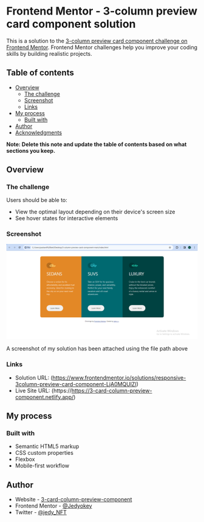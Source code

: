 # Frontend Mentor - 3-column preview card component solution

This is a solution to the [3-column preview card component challenge on Frontend Mentor](https://www.frontendmentor.io/challenges/3column-preview-card-component-pH92eAR2-). Frontend Mentor challenges help you improve your coding skills by building realistic projects. 

## Table of contents

- [Overview](#overview)
  - [The challenge](#the-challenge)
  - [Screenshot](#screenshot)
  - [Links](#links)
- [My process](#my-process)
  - [Built with](#built-with)
- [Author](#author)
- [Acknowledgments](#acknowledgments)

**Note: Delete this note and update the table of contents based on what sections you keep.**

## Overview

### The challenge

Users should be able to:

- View the optimal layout depending on their device's screen size
- See hover states for interactive elements

### Screenshot

![](images/3-column-card-preview.png)

A screenshot of my solution has been attached using the file path above

### Links

- Solution URL: (https://www.frontendmentor.io/solutions/responsive-3column-preview-card-component-LjA0MQUlZI)
- Live Site URL: (https://https://3-card-column-preview-component.netlify.app/)

## My process

### Built with

- Semantic HTML5 markup
- CSS custom properties
- Flexbox
- Mobile-first workflow 

## Author

- Website - [3-card-column-preview-component](https://3-card-column-preview-component.netlify.app/)
- Frontend Mentor - [@Jedyokey](https://www.frontendmentor.io/profile/Jedyokey)
- Twitter - [@jedy_NFT](https://www.twitter.com/jedy_NFT)
